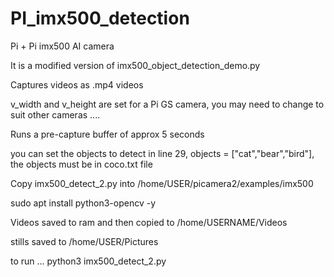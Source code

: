 # PI_imx500_detection

Pi + Pi imx500 AI camera

It is a modified version of imx500_object_detection_demo.py

Captures videos as .mp4 videos

v_width and v_height are set for a Pi GS camera, you may need to change to suit other cameras ....

Runs a pre-capture buffer of approx 5 seconds

you can set the objects to detect in line 29, objects = ["cat","bear","bird"], the objects must be in coco.txt file

Copy imx500_detect_2.py into /home/USER/picamera2/examples/imx500

sudo apt install python3-opencv -y

Videos saved to ram and then copied to /home/USERNAME/Videos

stills saved to /home/USER/Pictures

to run ... python3 imx500_detect_2.py
